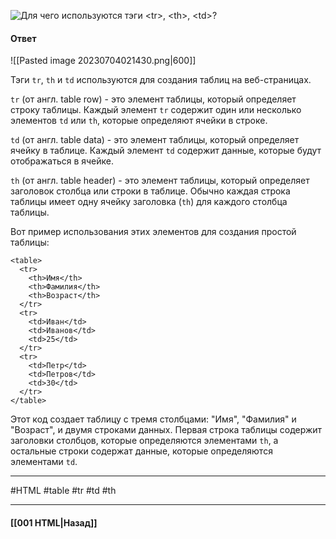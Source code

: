 ![Для чего используются тэги `<tr>`, `<th>`, `<td>`?](https://youtu.be/ngyOYuTrUk8?t=306)

#### Ответ

![[Pasted image 20230704021430.png|600]]

Тэги `tr`, `th` и `td` используются для создания таблиц на веб-страницах.

`tr` (от англ. table row) - это элемент таблицы, который определяет строку таблицы. Каждый элемент `tr` содержит один или несколько элементов `td` или `th`, которые определяют ячейки в строке.

`td` (от англ. table data) - это элемент таблицы, который определяет ячейку в таблице. Каждый элемент `td` содержит данные, которые будут отображаться в ячейке.

`th` (от англ. table header) - это элемент таблицы, который определяет заголовок столбца или строки в таблице. Обычно каждая строка таблицы имеет одну ячейку заголовка (`th`) для каждого столбца таблицы.

Вот пример использования этих элементов для создания простой таблицы:

```
<table>
  <tr>
    <th>Имя</th>
    <th>Фамилия</th>
    <th>Возраст</th>
  </tr>
  <tr>
    <td>Иван</td>
    <td>Иванов</td>
    <td>25</td>
  </tr>
  <tr>
    <td>Петр</td>
    <td>Петров</td>
    <td>30</td>
  </tr>
</table>
```

Этот код создает таблицу с тремя столбцами: "Имя", "Фамилия" и "Возраст", и двумя строками данных. Первая строка таблицы содержит заголовки столбцов, которые определяются элементами `th`, а остальные строки содержат данные, которые определяются элементами `td`.

___
#HTML #table #tr #td #th 

___

#### [[001 HTML|Назад]]